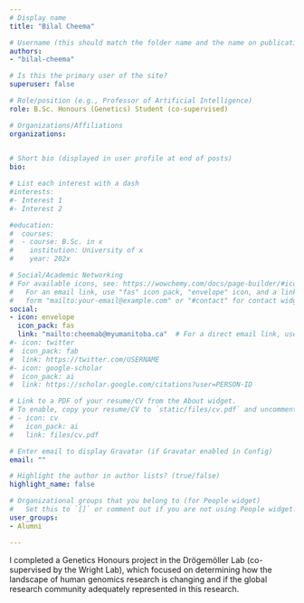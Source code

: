 ```yaml
---
# Display name
title: "Bilal Cheema"

# Username (this should match the folder name and the name on publications)
authors:
- "bilal-cheema"

# Is this the primary user of the site?
superuser: false

# Role/position (e.g., Professor of Artificial Intelligence)
role: B.Sc. Honours (Genetics) Student (co-supervised)

# Organizations/Affiliations
organizations:

  
# Short bio (displayed in user profile at end of posts)
bio: 

# List each interest with a dash
#interests:
#- Interest 1
#- Interest 2

#education:
#  courses:
#  - course: B.Sc. in x
#    institution: University of x
#    year: 202x

# Social/Academic Networking
# For available icons, see: https://wowchemy.com/docs/page-builder/#icons
#   For an email link, use "fas" icon pack, "envelope" icon, and a link in the
#   form "mailto:your-email@example.com" or "#contact" for contact widget.
social:
- icon: envelope
  icon_pack: fas
  link: "mailto:cheemab@myumanitoba.ca"  # For a direct email link, use "mailto:test@example.org".
#- icon: twitter
#  icon_pack: fab
#  link: https://twitter.com/USERNAME
#- icon: google-scholar
#  icon_pack: ai
#  link: https://scholar.google.com/citations?user=PERSON-ID

# Link to a PDF of your resume/CV from the About widget.
# To enable, copy your resume/CV to `static/files/cv.pdf` and uncomment the lines below.
# - icon: cv
#   icon_pack: ai
#   link: files/cv.pdf

# Enter email to display Gravatar (if Gravatar enabled in Config)
email: ""

# Highlight the author in author lists? (true/false)
highlight_name: false

# Organizational groups that you belong to (for People widget)
#   Set this to `[]` or comment out if you are not using People widget.
user_groups:
- Alumni

---
```

I completed a Genetics Honours project in the Drögemöller Lab (co-supervised by the Wright Lab), which focused on determining how the landscape of human genomics research is changing and if the global research community adequately represented in this research.
